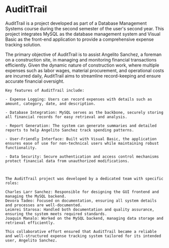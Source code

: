 # AuditTrail
AuditTrail is a project developed as part of a Database Management Systems course during the second semester of the user's second year. This project integrates MySQL as the database management system and Visual Basic as the front-end application to provide a comprehensive expense tracking solution.
    
The primary objective of AuditTrail is to assist Angelito Sanchez, a foreman on a construction site, in managing and monitoring financial transactions efficiently. Given the dynamic nature of construction work, where multiple expenses such as labor wages, material procurement, and operational costs are incurred daily, AuditTrail aims to streamline record-keeping and ensure accurate financial oversight. 

   
    Key features of AuditTrail include:  
    
    - Expense Logging: Users can record expenses with details such as amount, category, date, and description. 
    
    - Database Integration: MySQL serves as the backbone, securely storing all financial records for easy retrieval and analysis. 
    
    - Report Generation: The system can generate summaries and detailed reports to help Angelito Sanchez track spending patterns. 
    
    - User-Friendly Interface: Built with Visual Basic, the application ensures ease of use for non-technical users while maintaining robust functionality. 
    
    - Data Security: Secure authentication and access control mechanisms protect financial data from unauthorized modifications. 



    The AuditTrail project was developed by a dedicated team with specific roles:
    
    Charles Larr Sanchez: Responsible for designing the GUI frontend and managing the MySQL backend.
    Devora Tadeo: Focused on documentation, ensuring all system details and processes are well-documented.
    Leimrei Starosa: Handled both documentation and quality assurance, ensuring the system meets required standards.
    Joaquin Manalo: Worked on the MySQL backend, managing data storage and retrieval efficiently.
    
    This collaborative effort ensured that AuditTrail became a reliable and well-structured expense tracking system tailored for its intended user, Angelito Sanchez.
    
